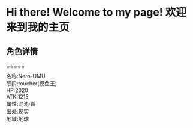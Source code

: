 # Hi there! Welcome to my page! 欢迎来到我的主页
## 角色详情
:star::star::star::star::star:     
名称:Nero-UMU     
职阶:toucher(摸鱼王)     
HP:2020     
ATK:1215     
属性:混沌·善     
出处:现实     
地域:地球     
